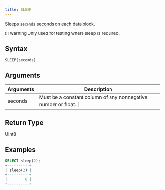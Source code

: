 ```yaml
---
title: SLEEP
---
```


Sleeps `seconds` seconds on each data block.

!!! warning 
    Only used for testing where sleep is required.


## Syntax

```sql
SLEEP(seconds)
```

## Arguments

| Arguments   | Description |
| ----------- | ----------- |
| seconds  | Must be a constant column of any nonnegative number or float.｜

## Return Type

UInt8

## Examples

```sql
SELECT sleep(2);
+----------+
| sleep(2) |
+----------+
|        0 |
+----------+
```

